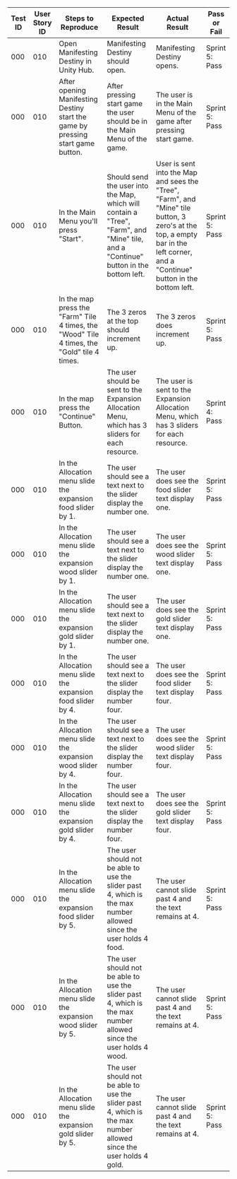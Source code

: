 | Test ID | User Story ID | Steps to Reproduce | Expected Result | Actual Result | Pass or Fail |
|----------------|---------------|-------------|---------------------|--------|--------|
|            000 |           010 | Open Manifesting Destiny in Unity Hub. | Manifesting Destiny should open. | Manifesting Destiny opens. | Sprint 5: Pass |
|            000 |           010 | After opening Manifesting Destiny start the game by pressing start game button. | After pressing start game the user should be in the Main Menu of the game. | The user is in the Main Menu of the game after pressing start game. | Sprint 5: Pass |
|            000 |           010 | In the Main Menu you'll press "Start". | Should send the user into the Map, which will contain a "Tree", "Farm", and "Mine" tile, and a "Continue" button in the bottom left. | User is sent into the Map and sees the "Tree", "Farm", and "Mine" tile button, 3 zero's at the top, a empty bar in the left corner, and a "Continue" button in the bottom left. | Sprint 5: Pass |
|            000 |           010 | In the map press the "Farm" Tile 4 times, the "Wood" Tile 4 times, the "Gold" tile 4 times. | The 3 zeros at the top should increment up. | The 3 zeros does increment up. | Sprint 5: Pass |
|            000 |           010 | In the map press the "Continue" Button. | The user should be sent to the Expansion Allocation Menu, which has 3 sliders for each resource. | The user is sent to the Expansion Allocation Menu, which has 3 sliders for each resource. | Sprint 4: Pass |
|            000 |           010 | In the Allocation menu slide the expansion food slider by 1. | The user should see a text next to the slider display the number one. | The user does see the food slider text display one. | Sprint 5: Pass |
|            000 |           010 | In the Allocation menu slide the expansion wood slider by 1. | The user should see a text next to the slider display the number one. | The user does see the wood slider text display one. | Sprint 5: Pass |
|            000 |           010 | In the Allocation menu slide the expansion gold slider by 1. | The user should see a text next to the slider display the number one. | The user does see the gold slider text display one. | Sprint 5: Pass |
|            000 |           010 | In the Allocation menu slide the expansion food slider by 4. | The user should see a text next to the slider display the number four. | The user does see the food slider text display four. | Sprint 5: Pass |
|            000 |           010 | In the Allocation menu slide the expansion wood slider by 4. | The user should see a text next to the slider display the number four. | The user does see the wood slider text display four. | Sprint 5: Pass |
|            000 |           010 | In the Allocation menu slide the expansion gold slider by 4. | The user should see a text next to the slider display the number four. | The user does see the gold slider text display four. | Sprint 5: Pass |
|            000 |           010 | In the Allocation menu slide the expansion food slider by 5. | The user should not be able to use the slider past 4, which is the max number allowed since the user holds 4 food. | The user cannot slide past 4 and the text remains at 4. | Sprint 5: Pass |
|            000 |           010 | In the Allocation menu slide the expansion wood slider by 5. | The user should not be able to use the slider past 4, which is the max number allowed since the user holds 4 wood.| The user cannot slide past 4 and the text remains at 4. | Sprint 5: Pass |
|            000 |           010 | In the Allocation menu slide the expansion gold slider by 5. | The user should not be able to use the slider past 4, which is the max number allowed since the user holds 4 gold. | The user cannot slide past 4 and the text remains at 4. | Sprint 5: Pass |
